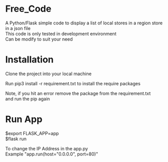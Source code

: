 # Free_Code

A Python/Flask simple code to display a list of local stores in a region store in a json file<br/>
This code is only tested in development environment<br/>
Can be modify to suit your need<br/>

# Installation

Clone the project into your local machine <br/>

Run pip3 install -r requirement.txt to install the require packages<br/>

Note, if you hit an error remove the package from the requirement.txt<br/>
and run the pip again

# Run App
$export FLASK_APP=app<br/>
$flask run<br/>

To change the IP Address in the app.py<br/>
Example "app.run(host="0.0.0.0", port=80)"<br/>
